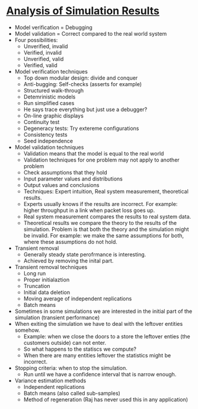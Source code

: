 # [Analysis of Simulation Results](https://www.cse.wustl.edu/~jain/cse567-17/k_25asr.htm)
* Model verification = Debugging
* Model validation = Correct compared to the real world system
* Four possibilities:
	- Unverified, invalid
	- Verified, invalid
	- Unverified, valid
	- Verified, valid
* Model verification techniques
	- Top down modular design: divide and conquer
	- Anti-bugging: Self-checks (asserts for example)
	- Structured walk-through
	- Detemrinistic models
	- Run simplified cases
	- He says trace everything but just use a debugger?
	- On-line graphic displays
	- Continuity test
	- Degeneracy tests: Try extereme configurations
	- Consistency tests
	- Seed independence
* Model validation techniques
	- Validation means that the model is equal to the real world
	- Validation techniques for one problem may not apply to another problem
	- Check assumptions that they hold
	- Input parameter values and distributions
	- Output values and conclusions
	- Techniques: Expert intuition, Real system measurement, theoretical results.
	- Experts usually knows if the results are incorrect. For example: higher throughput in a link when packet loss goes up.
	- Real system measurement compares the results to real system data.
	- Theoretical results we compare the theory to the results of the simulation. Problem is that both the theory and the simulation might be invalid. For example: we make the same assumptions for both, where these assumptions do not hold.
* Transient removal
	- Generally steady state perofrmance is interesting.
	- Achieved by removing the inital part.
* Transient removal techniques
	- Long run
	- Proper initialaztion
	- Truncation
	- Initial data deletion
	- Moving average of independent replications
	- Batch means
* Sometimes in some simulations we are interested in the initial part of the simulation (transient performance)
* When exiting the simulation we have to deal with the leftover entities somehow.
	- Example: when we close the doors to a store the leftover enties (the customers outside) can not enter.
	- So what happens to the statiscs we compute?
	- When there are many entities leftover the statistics might be incorrect.
* Stopping criteria: when to stop the simulation.
	- Run until we have a confidence interval that is narrow enough.
* Variance estimation methods
	- Independent replications
	- Batch means (also called sub-samples)
	- Method of regeneration (Raj has never used this in any application)
